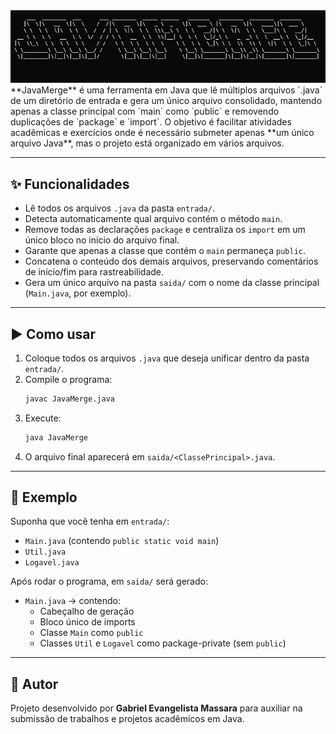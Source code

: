 <img src="src/logo.png">
**JavaMerge** é uma ferramenta em Java que lê múltiplos arquivos `.java` de um diretório de entrada e gera um único arquivo consolidado, mantendo apenas a classe principal com `main` como `public` e removendo duplicações de `package` e `import`.  
O objetivo é facilitar atividades acadêmicas e exercícios onde é necessário submeter apenas **um único arquivo Java**, mas o projeto está organizado em vários arquivos.  

---

## ✨ Funcionalidades
- Lê todos os arquivos `.java` da pasta `entrada/`.  
- Detecta automaticamente qual arquivo contém o método `main`.  
- Remove todas as declarações `package` e centraliza os `import` em um único bloco no início do arquivo final.  
- Garante que apenas a classe que contém o `main` permaneça `public`.  
- Concatena o conteúdo dos demais arquivos, preservando comentários de início/fim para rastreabilidade.  
- Gera um único arquivo na pasta `saida/` com o nome da classe principal (`Main.java`, por exemplo).  

---

## ▶️ Como usar
1. Coloque todos os arquivos `.java` que deseja unificar dentro da pasta `entrada/`.  
2. Compile o programa:  
   ```bash
   javac JavaMerge.java
   ```
3. Execute:  
   ```bash
   java JavaMerge
   ```
4. O arquivo final aparecerá em `saida/<ClassePrincipal>.java`.  

---

## 📌 Exemplo
Suponha que você tenha em `entrada/`:  
- `Main.java` (contendo `public static void main`)  
- `Util.java`  
- `Logavel.java`  

Após rodar o programa, em `saida/` será gerado:  
- `Main.java` → contendo:
  - Cabeçalho de geração  
  - Bloco único de imports  
  - Classe `Main` como `public`  
  - Classes `Util` e `Logavel` como package-private (sem `public`)  

---

## 👤 Autor
Projeto desenvolvido por **Gabriel Evangelista Massara** para auxiliar na submissão de trabalhos e projetos acadêmicos em Java.  
